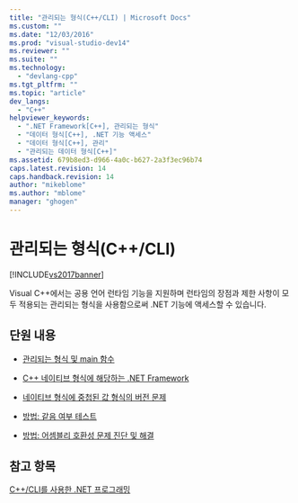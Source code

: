 ```yaml
---
title: "관리되는 형식(C++/CLI) | Microsoft Docs"
ms.custom: ""
ms.date: "12/03/2016"
ms.prod: "visual-studio-dev14"
ms.reviewer: ""
ms.suite: ""
ms.technology: 
  - "devlang-cpp"
ms.tgt_pltfrm: ""
ms.topic: "article"
dev_langs: 
  - "C++"
helpviewer_keywords: 
  - ".NET Framework[C++], 관리되는 형식"
  - "데이터 형식[C++], .NET 기능 액세스"
  - "데이터 형식[C++], 관리"
  - "관리되는 데이터 형식[C++]"
ms.assetid: 679b8ed3-d966-4a0c-b627-2a3f3ec96b74
caps.latest.revision: 14
caps.handback.revision: 14
author: "mikeblome"
ms.author: "mblome"
manager: "ghogen"
---
```

# 관리되는 형식(C++/CLI)
[!INCLUDE[vs2017banner](../assembler/inline/includes/vs2017banner.md)]

Visual C\+\+에서는 공용 언어 런타임 기능을 지원하며 런타임의 장점과 제한 사항이 모두 적용되는 관리되는 형식을 사용함으로써 .NET 기능에 액세스할 수 있습니다.  
  
## 단원 내용  
  
-   [관리되는 형식 및 main 함수](../dotnet/managed-types-and-the-main-function-cpp-cli.md)  
  
-   [C\+\+ 네이티브 형식에 해당하는 .NET Framework](../dotnet/dotnet-framework-equivalents-to-cpp-native-types-cpp-cli.md)  
  
-   [네이티브 형식에 중첩된 값 형식의 버전 문제](../dotnet/version-issues-for-value-types-nested-in-native-types-cpp-cli.md)  
  
-   [방법: 같음 여부 테스트](../dotnet/how-to-test-for-equality-cpp-cli.md)  
  
-   [방법: 어셈블리 호환성 문제 진단 및 해결](../dotnet/how-to-diagnose-and-fix-assembly-compatibility-problems-cpp-cli.md)  
  
## 참고 항목  
 [C\+\+\/CLI를 사용한 .NET 프로그래밍](../dotnet/dotnet-programming-with-cpp-cli-visual-cpp.md)